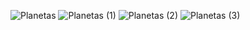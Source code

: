 
![Planetas](https://github.com/user-attachments/assets/ee960337-d179-4c42-b6bc-819991a53d46)
![Planetas (1)](https://github.com/user-attachments/assets/a1439be8-78fd-433e-a2b8-7acca5ba0386)
![Planetas (2)](https://github.com/user-attachments/assets/1b35aae8-ada1-4131-b301-71b7ff6c68cf)
![Planetas (3)](https://github.com/user-attachments/assets/412deeff-a538-4ef8-8ef8-24130f772e2c)
